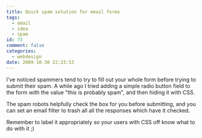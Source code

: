 ```yaml
---
title: Quick spam solution for email forms
tags:
  - email
  - idea
  - spam
id: 73
comment: false
categories:
  - webdesign
date: 2009-10-30 22:23:53
---
```


I've noticed spammers tend to try to fill out your whole form before trying to submit their spam. A while ago I tried adding a simple radio button field to the form with the value "this is probably spam", and then hiding it with CSS.

The spam robots helpfully check the box for you before submitting, and you can set an email filter to trash all all the responses which have it checked.

Remember to label it appropriately so your users with CSS off know what to do with it ;)